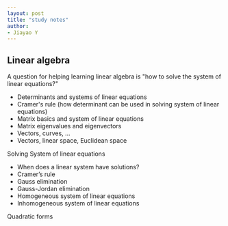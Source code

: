 ```yaml
---
layout: post
title: "study notes"
author:
- Jiayao Y
---
```


## Linear algebra
A question for helping learning linear algebra is "how to solve the system of linear equations?"

- Determinants and systems of linear equations
- Cramer's rule (how determinant can be used in solving system of linear equations)
- Matrix basics and system of linear equations
- Matrix eigenvalues and eigenvectors
- Vectors, curves, ...
- Vectors, linear space, Euclidean space

Solving System of linear equations
- When does a linear system have solutions?
- Cramer’s rule
- Gauss elimination
- Gauss-Jordan elimination
- Homogeneous system of linear equations
- Inhomogeneous system of linear equations

Quadratic forms
